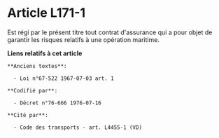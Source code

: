 # Article L171-1

Est régi par le présent titre tout contrat d'assurance qui a pour objet de garantir les risques relatifs à une opération
maritime.

**Liens relatifs à cet article**

	**Anciens textes**:

	  - Loi n°67-522 1967-07-03 art. 1

	**Codifié par**:

	  - Décret n°76-666 1976-07-16

	**Cité par**:

	  - Code des transports - art. L4455-1 (VD)
